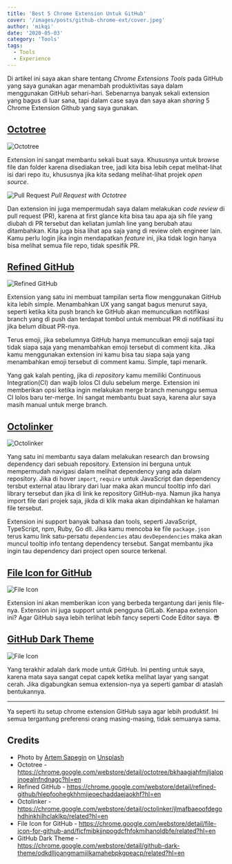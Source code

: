 ```yaml
---
title: 'Best 5 Chrome Extension Untuk GitHub'
cover: '/images/posts/github-chrome-ext/cover.jpeg'
author: 'mikqi'
date: '2020-05-03'
category: 'Tools'
tags:
  - Tools
  - Experience
---
```


Di artikel ini saya akan share tentang _Chrome Extensions Tools_ pada GitHub yang saya gunakan agar menambah produktivitas saya dalam menggunakan GitHub sehari-hari. Sebenarnya banyak sekali extension yang bagus di luar sana, tapi dalam case saya dan saya akan _sharing_ 5 Chrome Extension Github yang saya gunakan.

## [Octotree](https://chrome.google.com/webstore/detail/octotree/bkhaagjahfmjljalopjnoealnfndnagc?hl=en)

![Octotree](/images/posts/github-chrome-ext/octotree.gif)

Extension ini sangat membantu sekali buat saya. Khususnya untuk browse file dan folder karena disediakan tree, jadi kita bisa lebih cepat melihat-lihat isi dari repo itu, khususnya jika kita sedang melihat-lihat projek _open source_.

![Pull Request](/images/posts/github-chrome-ext/pull-request.png)
_Pull Request with Octotree_

Dan extension ini juga mempermudah saya dalam melakukan _code review_ di pull request (PR), karena at first glance kita bisa tau apa aja sih file yang diubah di PR tersebut dan keliatan jumlah line yang berubah atau ditambahkan. Kita juga bisa lihat apa saja yang di review oleh engineer lain. Kamu perlu login jika ingin mendapatkan _feature_ ini, jika tidak login hanya bisa melihat semua file repo, tidak spesifik PR.

## [Refined GitHub](https://chrome.google.com/webstore/detail/refined-github/hlepfoohegkhhmjieoechaddaejaokhf?hl=en)

![Refined GitHub](/images/posts/github-chrome-ext/refined-github.jpg)

Extension yang satu ini membuat tampilan serta flow menggunakan GitHub kita lebih simple. Menambahkan UX yang sangat bagus menurut saya, seperti ketika kita push branch ke GitHub akan memunculkan notifikasi branch yang di push dan terdapat tombol untuk membuat PR di notifikasi itu jika belum dibuat PR-nya.

Terus emoji, jika sebelumnya GitHub hanya memunculkan emoji saja tapi tidak siapa saja yang menambahkan emoji tersebut di comment kita. Jika kamu menggunakan extension ini kamu bisa tau siapa saja yang menambahkan emoji tersebut di comment kamu. Simple, tapi menarik.

Yang gak kalah penting, jika di _repository_ kamu memiliki Continuous Integration(CI) dan wajib lolos CI dulu sebelum merge. Extension ini memberikan opsi ketika ingin melakukan merge branch menunggu semua CI lolos baru ter-merge. Ini sangat membantu buat saya, karena alur saya masih manual untuk merge branch.

## [Octolinker](https://chrome.google.com/webstore/detail/octolinker/jlmafbaeoofdegohdhinkhilhclaklkp/related?hl=en)

![Octolinker](/images/posts/github-chrome-ext/octolinker.png)

Yang satu ini membantu saya dalam melakukan research dan browsing dependency dari sebuah repository. Extension ini berguna untuk mempermudah navigasi dalam melihat dependency yang ada dalam repository. Jika di hover `import`, `require` untuk JavaScript dan dependency tersbut external atau library dari luar maka akan muncul tooltip info dari library tersebut dan jika di link ke repository GitHub-nya. Namun jika hanya import file dari projek saja, jikda di klik maka akan dipindahkan ke halaman file tersebut.

Extension ini support banyak bahasa dan tools, seperti JavaScript, TypeScript, npm, Ruby, Go dll. Jika kamu mencoba ke file `package.json` terus kamu link satu-persatu `dependencies` atau `devDependencies` maka akan muncul tooltip info tentang dependency tersebut. Sangat membantu jika ingin tau dependency dari project open source terkenal.

## [File Icon for GitHub](https://chrome.google.com/webstore/detail/file-icon-for-github-and/ficfmibkjjnpogdcfhfokmihanoldbfe/related?hl=en)

![File Icon](/images/posts/github-chrome-ext/file-icon.png)

Extension ini akan memberikan icon yang berbeda tergantung dari jenis file-nya. Extension ini juga support untuk pengguna GitLab. Kenapa extension ini? Agar GitHub saya lebih terlihat lebih fancy seperti Code Editor saya. 😎

## [GitHub Dark Theme](https://chrome.google.com/webstore/detail/github-dark-theme/odkdlljoangmamjilkamahebpkgpeacp/related?hl=en)

![File Icon](/images/posts/github-chrome-ext/dark-mode.png)

Yang terakhir adalah dark mode untuk GitHub. Ini penting untuk saya, karena mata saya sangat cepat capek ketika melihat layar yang sangat cerah. Jika digabungkan semua extension-nya ya seperti gambar di ataslah bentukannya.

---

Ya seperti itu setup chrome extension GitHub saya agar lebih produktif. Ini semua tergantung preferensi orang masing-masing, tidak semuanya sama.

## Credits

- Photo by [Artem Sapegin](https://unsplash.com/@sapegin) on [Unsplash](https://unsplash.com/)
- Octotree - <https://chrome.google.com/webstore/detail/octotree/bkhaagjahfmjljalopjnoealnfndnagc?hl=en>
- Refined GitHub - <https://chrome.google.com/webstore/detail/refined-github/hlepfoohegkhhmjieoechaddaejaokhf?hl=en>
- Octolinker - <https://chrome.google.com/webstore/detail/octolinker/jlmafbaeoofdegohdhinkhilhclaklkp/related?hl=en>
- File Icon for GitHub - <https://chrome.google.com/webstore/detail/file-icon-for-github-and/ficfmibkjjnpogdcfhfokmihanoldbfe/related?hl=en>
- GitHub Dark Theme - <https://chrome.google.com/webstore/detail/github-dark-theme/odkdlljoangmamjilkamahebpkgpeacp/related?hl=en>
